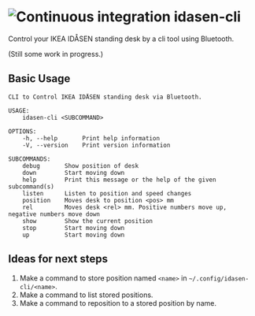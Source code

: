 ![Continuous integration](https://github.com/typetetris/idasen-cli/workflows/Rust/badge.svg)
idasen-cli
==========

Control your IKEA IDÅSEN standing desk by a cli tool using Bluetooth.

(Still some work in progress.)


Basic Usage
-----------

    CLI to Control IKEA IDÅSEN standing desk via Bluetooth.
    
    USAGE:
        idasen-cli <SUBCOMMAND>
    
    OPTIONS:
        -h, --help       Print help information
        -V, --version    Print version information
    
    SUBCOMMANDS:
        debug       Show position of desk
        down        Start moving down
        help        Print this message or the help of the given subcommand(s)
        listen      Listen to position and speed changes
        position    Moves desk to position <pos> mm
        rel         Moves desk <rel> mm. Positive numbers move up, negative numbers move down
        show        Show the current position
        stop        Start moving down
        up          Start moving down

Ideas for next steps
--------------------

1. Make a command to store position named `<name>` in `~/.config/idasen-cli/<name>`.
1. Make a command to list stored positions.
1. Make a command to reposition to a stored position by name.

